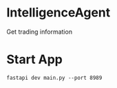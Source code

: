 # IntelligenceAgent
Get trading information

# Start App

```shell
fastapi dev main.py --port 8989
```